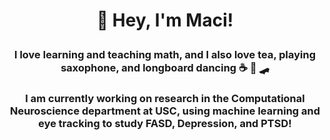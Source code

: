 # <p align="center"> 👾 Hey, I'm Maci! </p>

### <p align="center"> I love learning and teaching math, and I also love tea, playing saxophone, and longboard dancing ☕ 🎷 🛹</p>

### <p align="center"> I am currently working on research in the Computational Neuroscience department at USC, using machine learning and eye tracking to study FASD, Depression, and PTSD!</p>

